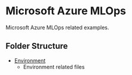 # Microsoft Azure MLOps

Microsoft Azure MLOps related examples.

## Folder Structure

* [Environment](environment/README.md)
  * Environment related files
